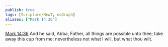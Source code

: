 ```yaml
---
publish: true
tags: [Scripture/NewT, noGraph]
aliases: ["Mark 14:36"]
---
```

[Mark 14:36](https://churchofjesuschrist.org/study/scriptures/nt/mark/14?lang=eng&id=p36#p36) And he said, Abba, Father, all things are possible unto thee; take away this cup from me: nevertheless not what I will, but what thou wilt.
